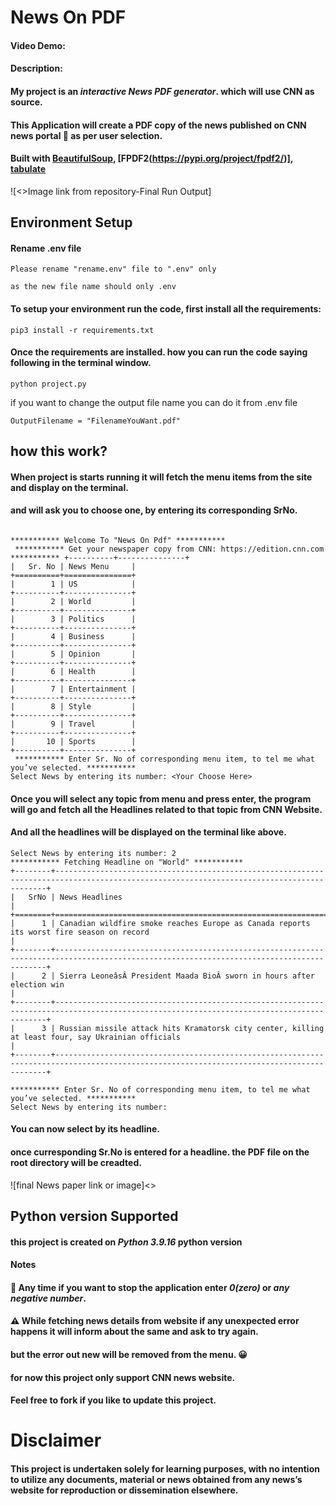 # News On PDF
#### Video Demo:  <URL HERE>
#### Description:

#### My project is an ***interactive News PDF generator***. which will use CNN as source.
#### This Application will create a PDF copy of the news published on CNN news portal 📰 as per user selection.
#### Built with [BeautifulSoup](https://pypi.org/project/beautifulsoup4/), [FPDF2(https://pypi.org/project/fpdf2/)], [tabulate](https://pypi.org/project/tabulate/)

![<>Image link from repository-Final Run Output]

## Environment Setup
#### Rename .env file
```
Please rename "rename.env" file to ".env" only

as the new file name should only .env

```

#### To setup your environment run the code, first install all the requirements:
```
pip3 install -r requirements.txt

```
#### Once the requirements are installed. how you can run the code saying following in the terminal window.
```
python project.py

```

if you want to change the output file name you can do it from .env file
```
OutputFilename = "FilenameYouWant.pdf"
```

## how this work?
#### When project is starts running it will fetch the **menu items** from the site and display on the terminal.
#### and will ask you to choose one, by entering its corresponding SrNo.
```

*********** Welcome To "News On Pdf" *********** 
 *********** Get your newspaper copy from CNN: https://edition.cnn.com *********** +----------+---------------+
|   Sr. No | News Menu     |
+==========+===============+
|        1 | US            |
+----------+---------------+
|        2 | World         |
+----------+---------------+
|        3 | Politics      |
+----------+---------------+
|        4 | Business      |
+----------+---------------+
|        5 | Opinion       |
+----------+---------------+
|        6 | Health        |
+----------+---------------+
|        7 | Entertainment |
+----------+---------------+
|        8 | Style         |
+----------+---------------+
|        9 | Travel        |
+----------+---------------+
|       10 | Sports        |
+----------+---------------+
 *********** Enter Sr. No of corresponding menu item, to tel me what you’ve selected. *********** 
Select News by entering its number: <Your Choose Here>

```

#### Once you will select any topic from menu and press enter, the program will go and fetch all the **Headlines** related to that topic from CNN Website.
#### And all the headlines will be displayed on the terminal like above.
````
Select News by entering its number: 2
*********** Fetching Headline on "World" ***********
+--------+------------------------------------------------------------------------------------------------------------------------------------------+
|   SrNo | News Headlines                                                                                                                           |
+========+==========================================================================================================================================+
|      1 | Canadian wildfire smoke reaches Europe as Canada reports its worst fire season on record                                                 |
+--------+------------------------------------------------------------------------------------------------------------------------------------------+
|      2 | Sierra LeoneâsÂ President Maada BioÂ sworn in hours after election win                                                                 |
+--------+------------------------------------------------------------------------------------------------------------------------------------------+
|      3 | Russian missile attack hits Kramatorsk city center, killing at least four, say Ukrainian officials                                       |
+--------+------------------------------------------------------------------------------------------------------------------------------------------+
 
*********** Enter Sr. No of corresponding menu item, to tel me what you’ve selected. ***********
Select News by entering its number:

````
#### You can now select by its headline.
#### once curresponding Sr.No is entered for a headline. the PDF file on the root directory will be creadted.
![final News paper link or image]<>

## Python version Supported
#### this project is created on ***Python 3.9.16*** python version

#### Notes
#### 🚪 Any time if you want to stop the application enter *0(zero)* or *any negative number*.
#### ⚠️ While fetching news details from website if any unexpected error happens it will inform about the same and ask to try again.
#### but the error out new will be removed from the menu. 😀
#### for now this project only support CNN news website.
#### Feel free to fork if you like to update this project.

# Disclaimer
#### This project is undertaken solely for learning purposes, with no intention to utilize any documents, material or news obtained from any news’s website for reproduction or dissemination elsewhere.

